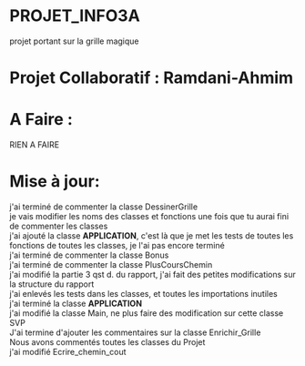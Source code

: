 # PROJET_INFO3A
projet portant sur la grille magique
# Projet Collaboratif : Ramdani-Ahmim


# A Faire : 
RIEN A FAIRE

# Mise à jour:
j'ai terminé de commenter la classe DessinerGrille <br>
je vais modifier les noms des classes et fonctions une fois que tu aurai fini de commenter les classes <br>
j'ai ajouté la classe **APPLICATION**, c'est là que je met les tests de toutes les fonctions de toutes les classes, je l'ai pas encore terminé <br>
j'ai terminé de commenter la classe Bonus <br>
j'ai terminé de commenter la classe PlusCoursChemin <br>
j'ai modifié la partie 3 qst d. du rapport, j'ai fait des petites modifications sur la structure du rapport <br>
j'ai enlevés les tests dans les classes, et toutes les importations inutiles <br>
j'ai terminé la classe **APPLICATION** <br>
j'ai modifié la classe Main, ne plus faire des modification sur cette classe SVP <br>
J'ai termine d'ajouter les commentaires sur la classe Enrichir_Grille <br>
Nous avons commentés toutes les classes du Projet <br>
j'ai modifié Ecrire_chemin_cout <br>
